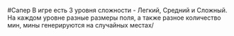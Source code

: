 #Сапер
В игре есть 3 уровня сложности - Легкий, Средний и Сложный. На каждом уровне разные размеры поля, а также разное количество мин, мины генерируются на случайных местах/